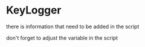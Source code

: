 # KeyLogger

there is information that need to be added in the script

don't forget to adjust the <limit> variable in the script 
